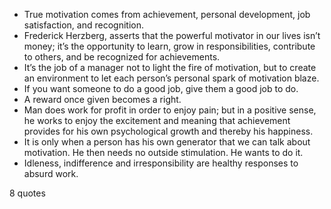  - True motivation comes from achievement, personal development, job satisfaction, and recognition.
 - Frederick Herzberg, asserts that the powerful motivator in our lives isn’t money; it’s the opportunity to learn, grow in responsibilities, contribute to others, and be recognized for achievements.
 - It’s the job of a manager not to light the fire of motivation, but to create an environment to let each person’s personal spark of motivation blaze.
 - If you want someone to do a good job, give them a good job to do.
 - A reward once given becomes a right.
 - Man does work for profit in order to enjoy pain; but in a positive sense, he works to enjoy the excitement and meaning that achievement provides for his own psychological growth and thereby his happiness.
 - It is only when a person has his own generator that we can talk about motivation. He then needs no outside stimulation. He wants to do it.
 - Idleness, indifference and irresponsibility are healthy responses to absurd work.

8 quotes